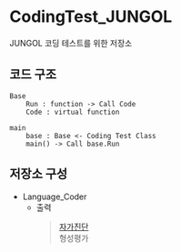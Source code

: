# CodingTest_JUNGOL
JUNGOL 코딩 테스트를 위한 저장소

## 코드 구조
    Base
        Run : function -> Call Code
        Code : virtual function
        
    main
        base : Base <- Coding Test Class
        main() -> Call base.Run

## 저장소 구성
* Language_Coder
  * 출력
    > [자가진단](https://github.com/NadanKim/CodingTest_JUNGOL/tree/main/Language_Coder/%EC%B6%9C%EB%A0%A5/%EC%9E%90%EA%B0%80%EC%A7%84%EB%8B%A8)   
    > 형성평가   
